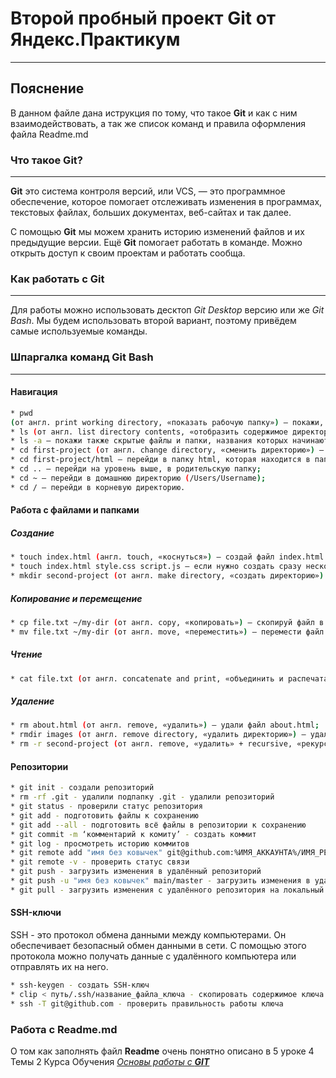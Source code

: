 # Второй пробный проект Git от Яндекс.Практикум
----
## Пояснение


В данном файле дана иструкция по тому, что такое **Git** и как с ним взаимодействовать, а так же список команд и правила оформления файла Readme.md


### Что такое Git?
----
**Git** это система контроля версий, или VCS, — это программное обеспечение, которое помогает отслеживать изменения в программах, текстовых файлах, больших документах, веб-сайтах и так далее. 


С помощью **Git** мы можем хранить историю изменений файлов и их предыдущие версии. Ещё **Git** помогает работать в команде. Можно открыть доступ к своим проектам и работать сообща.


### Как работать с Git
----
Для работы можно использовать десктоп *Git Desktop* версию или же *Git Bash*. Мы будем использовать второй вариант, поэтому привёдем самые используемые команды.


### Шпаргалка команд Git Bash
----
#### Навигация
``` bash
* pwd 
(от англ. print working directory, «показать рабочую папку») — покажи, в какой я папке;
* ls (от англ. list directory contents, «отобразить содержимое директории») — покажи файлы и папки в текущей папке;
* ls -a — покажи также скрытые файлы и папки, названия которых начинаются с символа .;
* cd first-project (от англ. change directory, «сменить директорию») — перейди в папку first-project;
* cd first-project/html — перейди в папку html, которая находится в папке first-project;
* cd .. — перейди на уровень выше, в родительскую папку;
* cd ~ — перейди в домашнюю директорию (/Users/Username);
* cd / — перейди в корневую директорию.
```
#### Работа с файлами и папками
##### Создание
``` bash
* touch index.html (англ. touch, «коснуться») — создай файл index.html в текущей папке;
* touch index.html style.css script.js — если нужно создать сразу несколько файлов, можно напечатать их имена в одну строку через пробел;
* mkdir second-project (от англ. make directory, «создать директорию») — создай папку с именем second-project в текущей папке.
```
##### Копирование и перемещение
``` bash
* cp file.txt ~/my-dir (от англ. copy, «копировать») — скопируй файл в другое место;
* mv file.txt ~/my-dir (от англ. move, «переместить») — перемести файл или папку в другое место.
```
##### Чтение
``` bash
* cat file.txt (от англ. concatenate and print, «объединить и распечатать») — распечатай содержимое текстового файла file.txt.
```
##### Удаление
``` bash
* rm about.html (от англ. remove, «удалить») — удали файл about.html;
* rmdir images (от англ. remove directory, «удалить директорию») — удали папку images;
* rm -r second-project (от англ. remove, «удалить» + recursive, «рекурсивный») — удали папку second-project и всё, что она содержит.
```
#### Репозитории
``` bash
* git init - создали репозиторий
* rm -rf .git - удалили подпапку .git - удалили репозиторий
* git status - проверили статус репозитория
* git add - подготовить файлы к сохранению
* git add --all - подготовить всё файлы в репозитории к сохранению
* git commit -m ‘комментарий к комиту’ - создать коммит
* git log - просмотреть историю коммитов
* git remote add "имя без ковычек" git@github.com:%ИМЯ_АККАУНТА%/ИМЯ_РЕПОЗИТОРИЯ.git - привязать удалённый репозиторий к локальному
* git remote -v - проверить статус связи 
* git push - загрузить изменения в удалённый репозиторий
* git push -u "имя без ковычек" main/master - загрузить изменения в удалённый репозиторий в первый раз
* git pull - загрузить изменения с удалённого репозитория на локальный
``` 

#### SSH-ключи
SSH - это протокол обмена данными между компьютерами. Он обеспечивает безопасный обмен данными в сети. С помощью этого протокола можно получать данные с удалённого компьютера или отправлять их на него.


``` bash
* ssh-keygen - создать SSH-ключ
* clip < путь/.ssh/название_файла_ключа - скопировать содержимое ключа
* ssh -T git@github.com - проверить правильность работы ключа
```

### Работа с Readme.md
О том как заполнять файл **Readme** очень понятно описано в 5 уроке 4 Темы 2 Курса Обучения [*Основы работы с **GIT***](https://practicum.yandex.ru/trainer/git-basics/lesson/c6b9607c-e8bc-4446-89f9-c74522c3492f/ "Занятие")
